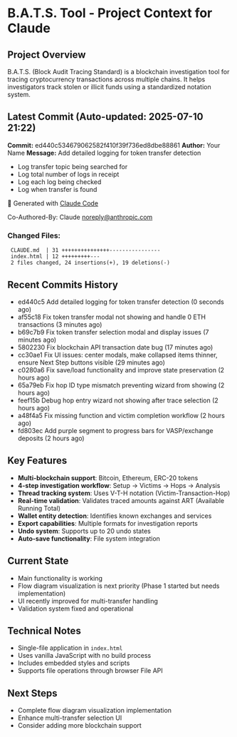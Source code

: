 # B.A.T.S. Tool - Project Context for Claude

## Project Overview
B.A.T.S. (Block Audit Tracing Standard) is a blockchain investigation tool for tracing cryptocurrency transactions across multiple chains. It helps investigators track stolen or illicit funds using a standardized notation system.

## Latest Commit (Auto-updated: 2025-07-10 21:22)

**Commit:** ed440c534679062582f410f39f736ed8dbe88861
**Author:** Your Name
**Message:** Add detailed logging for token transfer detection

- Log transfer topic being searched for
- Log total number of logs in receipt
- Log each log being checked
- Log when transfer is found

🤖 Generated with [Claude Code](https://claude.ai/code)

Co-Authored-By: Claude <noreply@anthropic.com>

### Changed Files:
```
 CLAUDE.md  | 31 +++++++++++++++----------------
 index.html | 12 +++++++++---
 2 files changed, 24 insertions(+), 19 deletions(-)
```

## Recent Commits History

- ed440c5 Add detailed logging for token transfer detection (0 seconds ago)
- af55c18 Fix token transfer modal not showing and handle 0 ETH transactions (3 minutes ago)
- b69c7b9 Fix token transfer selection modal and display issues (7 minutes ago)
- 5802230 Fix blockchain API transaction date bug (17 minutes ago)
- cc30ae1 Fix UI issues: center modals, make collapsed items thinner, ensure Next Step buttons visible (29 minutes ago)
- c0280a6 Fix save/load functionality and improve state preservation (2 hours ago)
- 65a79eb Fix hop ID type mismatch preventing wizard from showing (2 hours ago)
- feef15b Debug hop entry wizard not showing after trace selection (2 hours ago)
- a48f4a5 Fix missing function and victim completion workflow (2 hours ago)
- fd803ec Add purple segment to progress bars for VASP/exchange deposits (2 hours ago)

## Key Features
- **Multi-blockchain support**: Bitcoin, Ethereum, ERC-20 tokens
- **4-step investigation workflow**: Setup → Victims → Hops → Analysis
- **Thread tracking system**: Uses V-T-H notation (Victim-Transaction-Hop)
- **Real-time validation**: Validates traced amounts against ART (Available Running Total)
- **Wallet entity detection**: Identifies known exchanges and services
- **Export capabilities**: Multiple formats for investigation reports
- **Undo system**: Supports up to 20 undo states
- **Auto-save functionality**: File system integration

## Current State
- Main functionality is working
- Flow diagram visualization is next priority (Phase 1 started but needs implementation)
- UI recently improved for multi-transfer handling
- Validation system fixed and operational

## Technical Notes
- Single-file application in `index.html`
- Uses vanilla JavaScript with no build process
- Includes embedded styles and scripts
- Supports file operations through browser File API

## Next Steps
- Complete flow diagram visualization implementation
- Enhance multi-transfer selection UI
- Consider adding more blockchain support
